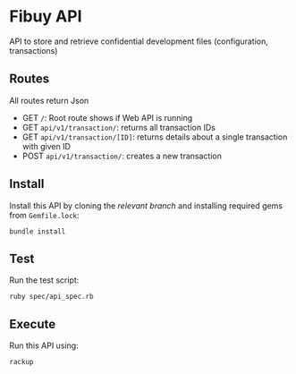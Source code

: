 # Fibuy API

API to store and retrieve confidential development files (configuration, transactions)

## Routes

All routes return Json

- GET `/`: Root route shows if Web API is running
- GET `api/v1/transaction/`: returns all transaction IDs
- GET `api/v1/transaction/[ID]`: returns details about a single transaction with given ID
- POST `api/v1/transaction/`: creates a new transaction

## Install

Install this API by cloning the *relevant branch* and installing required gems from `Gemfile.lock`:

```shell
bundle install
```

## Test

Run the test script:

```shell
ruby spec/api_spec.rb
```

## Execute

Run this API using:

```shell
rackup
```